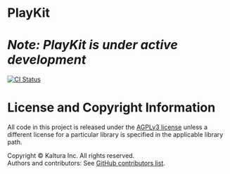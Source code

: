 # PlayKit

# *Note: PlayKit is under active development*

[![CI Status](http://img.shields.io/travis/kaltura/playkit-android.svg?style=flat)](https://travis-ci.org/kaltura/playkit-android)

# License and Copyright Information
All code in this project is released under the [AGPLv3 license](http://www.gnu.org/licenses/agpl-3.0.html) unless a different license for a particular library is specified in the applicable library path.   

Copyright © Kaltura Inc. All rights reserved.   
Authors and contributors: See [GitHub contributors list](https://github.com/kaltura/playkit-android/graphs/contributors).  
